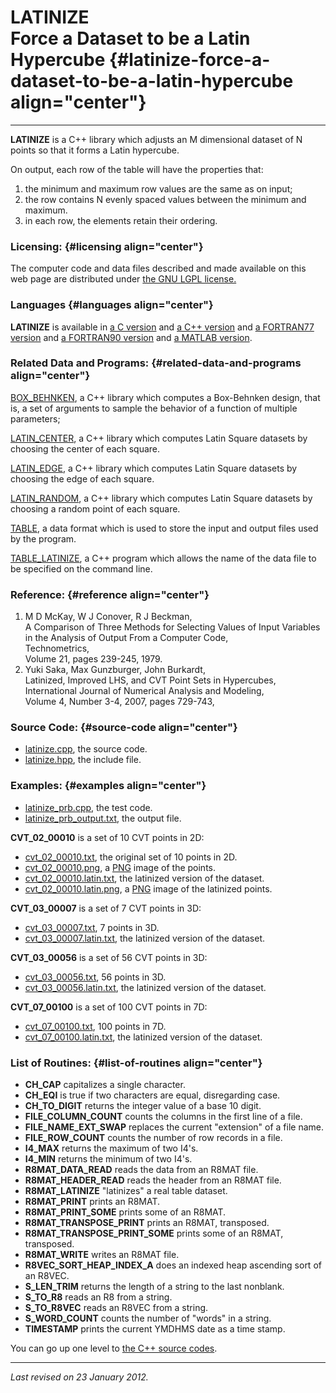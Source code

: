 LATINIZE\
Force a Dataset to be a Latin Hypercube {#latinize-force-a-dataset-to-be-a-latin-hypercube align="center"}
=======================================

------------------------------------------------------------------------

**LATINIZE** is a C++ library which adjusts an M dimensional dataset of
N points so that it forms a Latin hypercube.

On output, each row of the table will have the properties that:

1.  the minimum and maximum row values are the same as on input;
2.  the row contains N evenly spaced values between the minimum and
    maximum.
3.  in each row, the elements retain their ordering.

### Licensing: {#licensing align="center"}

The computer code and data files described and made available on this
web page are distributed under [the GNU LGPL
license.](../../txt/gnu_lgpl.txt)

### Languages {#languages align="center"}

**LATINIZE** is available in [a C
version](../../c_src/latinize/latinize.html) and [a C++
version](../../cpp_src/latinize/latinize.html) and [a FORTRAN77
version](../../f77_src/latinize/latinize.html) and [a FORTRAN90
version](../../f_src/latinize/latinize.html) and [a MATLAB
version](../../m_src/latinize/latinize.html).

### Related Data and Programs: {#related-data-and-programs align="center"}

[BOX\_BEHNKEN](../../cpp_src/box_behnken/box_behnken.html), a C++
library which computes a Box-Behnken design, that is, a set of arguments
to sample the behavior of a function of multiple parameters;

[LATIN\_CENTER](../../cpp_src/latin_center/latin_center.html), a C++
library which computes Latin Square datasets by choosing the center of
each square.

[LATIN\_EDGE](../../cpp_src/latin_edge/latin_edge.html), a C++ library
which computes Latin Square datasets by choosing the edge of each
square.

[LATIN\_RANDOM](../../cpp_src/latin_random/latin_random.html), a C++
library which computes Latin Square datasets by choosing a random point
of each square.

[TABLE](../../data/table/table.html), a data format which is used to
store the input and output files used by the program.

[TABLE\_LATINIZE](../../cpp_src/table_latinize/table_latinize.html), a
C++ program which allows the name of the data file to be specified on
the command line.

### Reference: {#reference align="center"}

1.  M D McKay, W J Conover, R J Beckman,\
    A Comparison of Three Methods for Selecting Values of Input
    Variables in the Analysis of Output From a Computer Code,\
    Technometrics,\
    Volume 21, pages 239-245, 1979.
2.  Yuki Saka, Max Gunzburger, John Burkardt,\
    Latinized, Improved LHS, and CVT Point Sets in Hypercubes,\
    International Journal of Numerical Analysis and Modeling,\
    Volume 4, Number 3-4, 2007, pages 729-743,

### Source Code: {#source-code align="center"}

-   [latinize.cpp](latinize.cpp), the source code.
-   [latinize.hpp](latinize.hpp), the include file.

### Examples: {#examples align="center"}

-   [latinize\_prb.cpp](latinize_prb.cpp), the test code.
-   [latinize\_prb\_output.txt](latinize_prb_output.txt), the output
    file.

**CVT\_02\_00010** is a set of 10 CVT points in 2D:

-   [cvt\_02\_00010.txt](cvt_02_00010.txt), the original set of 10
    points in 2D.
-   [cvt\_02\_00010.png](cvt_02_00010.png), a
    [PNG](../../data/png/png.html) image of the points.
-   [cvt\_02\_00010.latin.txt](cvt_02_00010.latin.txt), the latinized
    version of the dataset.
-   [cvt\_02\_00010.latin.png](cvt_02_00010.latin.png), a
    [PNG](../../data/png/png.html) image of the latinized points.

**CVT\_03\_00007** is a set of 7 CVT points in 3D:

-   [cvt\_03\_00007.txt](cvt_03_00007.txt), 7 points in 3D.
-   [cvt\_03\_00007.latin.txt](cvt_03_00007.latin.txt), the latinized
    version of the dataset.

**CVT\_03\_00056** is a set of 56 CVT points in 3D:

-   [cvt\_03\_00056.txt](cvt_03_00056.txt), 56 points in 3D.
-   [cvt\_03\_00056.latin.txt](cvt_03_00056.latin.txt), the latinized
    version of the dataset.

**CVT\_07\_00100** is a set of 100 CVT points in 7D:

-   [cvt\_07\_00100.txt](cvt_07_00100.txt), 100 points in 7D.
-   [cvt\_07\_00100.latin.txt](cvt_07_00100.latin.txt), the latinized
    version of the dataset.

### List of Routines: {#list-of-routines align="center"}

-   **CH\_CAP** capitalizes a single character.
-   **CH\_EQI** is true if two characters are equal, disregarding case.
-   **CH\_TO\_DIGIT** returns the integer value of a base 10 digit.
-   **FILE\_COLUMN\_COUNT** counts the columns in the first line of a
    file.
-   **FILE\_NAME\_EXT\_SWAP** replaces the current "extension" of a file
    name.
-   **FILE\_ROW\_COUNT** counts the number of row records in a file.
-   **I4\_MAX** returns the maximum of two I4's.
-   **I4\_MIN** returns the minimum of two I4's.
-   **R8MAT\_DATA\_READ** reads the data from an R8MAT file.
-   **R8MAT\_HEADER\_READ** reads the header from an R8MAT file.
-   **R8MAT\_LATINIZE** "latinizes" a real table dataset.
-   **R8MAT\_PRINT** prints an R8MAT.
-   **R8MAT\_PRINT\_SOME** prints some of an R8MAT.
-   **R8MAT\_TRANSPOSE\_PRINT** prints an R8MAT, transposed.
-   **R8MAT\_TRANSPOSE\_PRINT\_SOME** prints some of an R8MAT,
    transposed.
-   **R8MAT\_WRITE** writes an R8MAT file.
-   **R8VEC\_SORT\_HEAP\_INDEX\_A** does an indexed heap ascending sort
    of an R8VEC.
-   **S\_LEN\_TRIM** returns the length of a string to the last
    nonblank.
-   **S\_TO\_R8** reads an R8 from a string.
-   **S\_TO\_R8VEC** reads an R8VEC from a string.
-   **S\_WORD\_COUNT** counts the number of "words" in a string.
-   **TIMESTAMP** prints the current YMDHMS date as a time stamp.

You can go up one level to [the C++ source codes](../cpp_src.html).

------------------------------------------------------------------------

*Last revised on 23 January 2012.*
